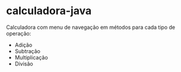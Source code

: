 # calculadora-java

Calculadora com menu de navegação em métodos para cada tipo de operação: 


- Adição
- Subtração
- Multiplicação  
- Divisão
